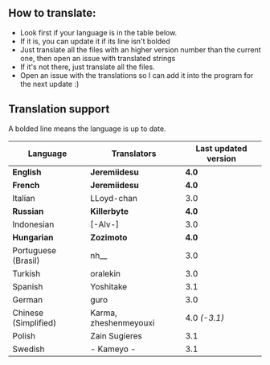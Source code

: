 ## How to translate:
* Look first if your language is in the table below.
* If it is, you can update it if its line isn't bolded
* Just translate all the files with an higher version number than the current one, then open an issue with translated strings
* If it's not there, just translate all the files. 
* Open an issue with the translations so I can add it into the program for the next update :)

## Translation support
A bolded line means the language is up to date.

| Language             | Translators           | Last updated version |
|----------------------|-----------------------|----------------------|
| **English**          | **Jeremiidesu**       | **4.0**              |
| **French**           | **Jeremiidesu**       | **4.0**              |
| Italian              | LLoyd-chan            | 3.0                  |
| **Russian**          | **Killerbyte**        | **4.0**              |
| Indonesian           | [-Alv-]               | 3.0                  |
| **Hungarian**        | **Zozimoto**          | **4.0**              |
| Portuguese (Brasil)  | nh__                  | 3.0                  |
| Turkish              | oralekin              | 3.0                  |
| Spanish              | Yoshitake             | 3.1                  |
| German               | guro                  | 3.0                  |
| Chinese (Simplified) | Karma, zheshenmeyouxi | 4.0 *(-3.1)*           |
| Polish               | Zain Sugieres         | 3.1                  |
| Swedish              | - Kameyo -            | 3.1                  |
